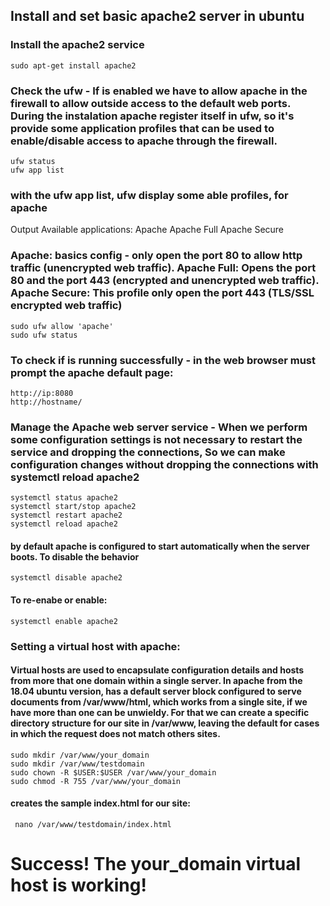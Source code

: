 ## Install and set basic apache2 server in ubuntu
### Install the apache2 service
    sudo apt-get install apache2

### Check the ufw - If is enabled we have to allow apache in the firewall to allow outside access to the default web ports. During the instalation apache register itself in ufw, so it's provide some application profiles that can be used to enable/disable access to apache through the firewall.
    ufw status 
    ufw app list

### with the ufw app list, ufw display some able profiles, for apache 
Output
Available applications:
  Apache
  Apache Full
  Apache Secure

### Apache: basics config - only open the port 80 to allow http traffic (unencrypted web traffic). Apache Full: Opens the port 80 and the port 443 (encrypted and unencrypted web traffic). Apache Secure: This profile only open the port 443 (TLS/SSL encrypted web traffic)
    sudo ufw allow 'apache'
    sudo ufw status

### To check if is running successfully - in the web browser must prompt the apache default page:
    http://ip:8080
    http://hostname/

### Manage the Apache web server service - When we perform some configuration settings is not necessary to restart the service and dropping the connections, So we can make configuration changes without dropping the connections with systemctl reload apache2
    systemctl status apache2
    systemctl start/stop apache2
    systemctl restart apache2
    systemctl reload apache2

#### by default apache is configured to start automatically when the server boots. To disable the behavior
    systemctl disable apache2
#### To re-enabe or enable:
    systemctl enable apache2

### Setting a virtual host with apache:
#### Virtual hosts are used to encapsulate configuration details and hosts from more that one domain within a single server.  In apache from the 18.04 ubuntu version, has a default server block configured to serve documents from /var/www/html, which works from a single site, if we have more than one can be unwieldy. For that we can create a specific directory structure for our site in /var/www, leaving the default for cases in which the request does not match others sites.
    sudo mkdir /var/www/your_domain
    sudo mkdir /var/www/testdomain
    sudo chown -R $USER:$USER /var/www/your_domain
    sudo chmod -R 755 /var/www/your_domain

#### creates the sample index.html for our site:
     nano /var/www/testdomain/index.html
<html>
    <head>
        <title>Welcome to Your_domain!</title>
    </head>
    <body>
        <h1>Success!  The your_domain virtual host is working!</h1>
    </body>
</html>
